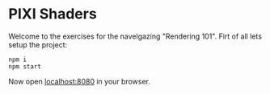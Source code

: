 # PIXI Shaders

Welcome to the exercises for the navelgazing "Rendering 101".
Firt of all lets setup the project:

```
npm i
npm start
```

Now open [localhost:8080](localhost:8080) in your browser.
